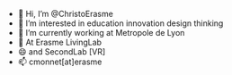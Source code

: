 - 👋 Hi, I’m @ChristoErasme
- 👀 I’m interested in education innovation design thinking
- 🌱 I’m currently working at Metropole de Lyon
- 💞️ At Erasme LivingLab
- 😄 and SecondLab [VR]
- 📫 cmonnet[at]erasme 

<!---
ChristoErasme/ChristoErasme is a ✨ special ✨ repository because its `README.md` (this file) appears on your GitHub profile.
You can click the Preview link to take a look at your changes.
--->
